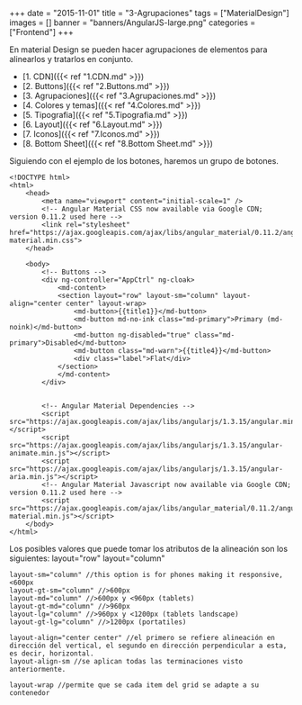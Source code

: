 +++
date = "2015-11-01"
title = "3-Agrupaciones"
tags = ["MaterialDesign"]
images = []
banner = "banners/AngularJS-large.png"
categories = ["Frontend"]
+++

En material Design se pueden hacer agrupaciones de elementos para alinearlos y tratarlos en conjunto.
<!--more-->

* [1. CDN]({{< ref "1.CDN.md" >}})
* [2. Buttons]({{< ref "2.Buttons.md" >}})
* [3. Agrupaciones]({{< ref "3.Agrupaciones.md" >}})
* [4. Colores y temas]({{< ref "4.Colores.md" >}})
* [5. Tipografia]({{< ref "5.Tipografia.md" >}})
* [6. Layout]({{< ref "6.Layout.md" >}})
* [7. Iconos]({{< ref "7.Iconos.md" >}})
* [8. Bottom Sheet]({{< ref "8.Bottom Sheet.md" >}})

Siguiendo con el ejemplo de los botones, haremos un grupo de botones.

	<!DOCTYPE html>
	<html>
		<head>
			<meta name="viewport" content="initial-scale=1" />
			<!-- Angular Material CSS now available via Google CDN; version 0.11.2 used here -->
			<link rel="stylesheet" href="https://ajax.googleapis.com/ajax/libs/angular_material/0.11.2/angular-material.min.css">
		</head>

		<body>
			<!-- Buttons -->
			<div ng-controller="AppCtrl" ng-cloak>
				<md-content>
				<section layout="row" layout-sm="column" layout-align="center center" layout-wrap>
					<md-button>{{title1}}</md-button>
					<md-button md-no-ink class="md-primary">Primary (md-noink)</md-button>
					<md-button ng-disabled="true" class="md-primary">Disabled</md-button>
					<md-button class="md-warn">{{title4}}</md-button>
					<div class="label">Flat</div>
				</section>
				</md-content>
			</div>


			<!-- Angular Material Dependencies -->
			<script src="https://ajax.googleapis.com/ajax/libs/angularjs/1.3.15/angular.min.js"></script>
			<script src="https://ajax.googleapis.com/ajax/libs/angularjs/1.3.15/angular-animate.min.js"></script>
			<script src="https://ajax.googleapis.com/ajax/libs/angularjs/1.3.15/angular-aria.min.js"></script>
			<!-- Angular Material Javascript now available via Google CDN; version 0.11.2 used here -->
			<script src="https://ajax.googleapis.com/ajax/libs/angular_material/0.11.2/angular-material.min.js"></script>
		</body>
	</html>

Los posibles valores que puede tomar los atributos de la alineación son los siguientes:
	layout="row"
	layout="column"

	layout-sm="column" //this option is for phones making it responsive, <600px
	layout-gt-sm="column" //>600px
	layout-md="column" //>600px y <960px (tablets)
	layout-gt-md="column" //>960px
	layout-lg="column" //>960px y <1200px (tablets landscape)
	layout-gt-lg="column" //>1200px (portatiles)

	layout-align="center center" //el primero se refiere alineación en dirección del vertical, el segundo en dirección perpendicular a esta, es decir, horizontal.
	layout-align-sm //se aplican todas las terminaciones visto anteriormente.

	layout-wrap //permite que se cada item del grid se adapte a su contenedor
